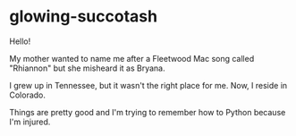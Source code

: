 # glowing-succotash

Hello!

My mother wanted to name me after a Fleetwood Mac song called "Rhiannon" 
but she misheard it as Bryana. 

I grew up in Tennessee, but it wasn't the right place for me. 
Now, I reside in Colorado.

Things are pretty good and I'm trying to remember how to Python because I'm injured. 
